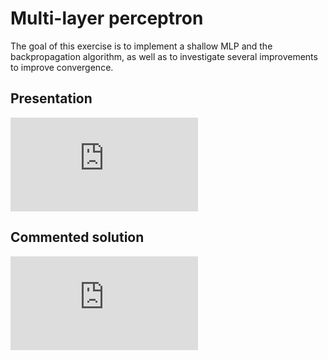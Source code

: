 # Multi-layer perceptron

The goal of this exercise is to implement a shallow MLP and the backpropagation algorithm, as well as to investigate several improvements to improve convergence.

## Presentation

<div class="embed-container">
  <iframe src="https://www.youtube.com/embed/" frameborder="0" allowfullscreen></iframe>
</div>

## Commented solution

<div class="embed-container">
  <iframe src="https://www.youtube.com/embed/" frameborder="0" allowfullscreen></iframe>
</div>